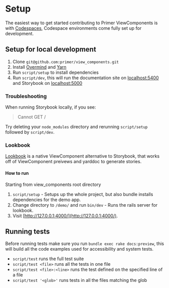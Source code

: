 # Setup

The easiest way to get started contributing to Primer ViewComponents is with [Codespaces](https://github.com/features/codespaces), Codespace environments come fully set up for development.

## Setup for local development

1. Clone `git@github.com:primer/view_components.git`
2. Install [Overmind](https://github.com/DarthSim/overmind) and [Yarn](https://classic.yarnpkg.com/lang/en/docs/install)
3. Run `script/setup` to install dependencies
4. Run `script/dev`, this will run the documentation site on [localhost:5400](localhost:5400) and Storybook on [localhost:5000](localhost:5000)

### Troubleshooting

When running Storybook locally, if you see:

> Cannot GET /

Try deleting your `node_modules` directory and rerunning `script/setup` followed by `script/dev`.

### Lookbook

[Lookbook](https://github.com/allmarkedup/lookbook) is a native ViewComponent alternative to Storybook, that works off of ViewComponent preivews and yarddoc to generate stories.

#### How to run

Starting from view_components root directory

1. `script/setup` - Setups up the whole project, but also bundle installs dependencies for the demo app.
2. Change directory to `/demo/` and run `bin/dev` - Runs the rails server for lookbook.
3. Visit [http://127.0.0.1:4000/](http://127.0.0.1:4000/).

## Running tests

Before running tests make sure you run `bundle exec rake docs:preview`, this will build all the code examples used for accessibility and system tests.

- `script/test` runs the full test suite
- `script/test <file>` runs all the tests in one file
- `script/test <file>:<line>` runs the test defined on the specified line of a file
- `script/test '<glob>'` runs tests in all the files matching the glob
